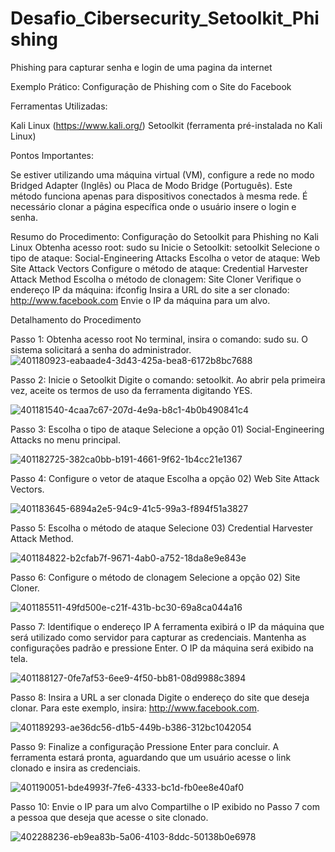 # Desafio_Cibersecurity_Setoolkit_Phishing
Phishing para capturar senha e login de uma pagina da internet

Exemplo Prático: Configuração de Phishing com o Site do Facebook

Ferramentas Utilizadas:

Kali Linux (https://www.kali.org/)
Setoolkit (ferramenta pré-instalada no Kali Linux)

Pontos Importantes:

Se estiver utilizando uma máquina virtual (VM), configure a rede no modo Bridged Adapter (Inglês) ou Placa de Modo Bridge (Português).
Este método funciona apenas para dispositivos conectados à mesma rede.
É necessário clonar a página específica onde o usuário insere o login e senha.

Resumo do Procedimento: Configuração do Setoolkit para Phishing no Kali Linux
Obtenha acesso root: sudo su
Inicie o Setoolkit: setoolkit
Selecione o tipo de ataque: Social-Engineering Attacks
Escolha o vetor de ataque: Web Site Attack Vectors
Configure o método de ataque: Credential Harvester Attack Method
Escolha o método de clonagem: Site Cloner
Verifique o endereço IP da máquina: ifconfig
Insira a URL do site a ser clonado: http://www.facebook.com
Envie o IP da máquina para um alvo.

Detalhamento do Procedimento

Passo 1: Obtenha acesso root
No terminal, insira o comando: sudo su. O sistema solicitará a senha do administrador.
![401180923-eabaade4-3d43-425a-bea8-6172b8bc7688](https://github.com/user-attachments/assets/6ccfae83-a260-4f5c-bcd2-8ec0d99c9048)

Passo 2: Inicie o Setoolkit
Digite o comando: setoolkit. Ao abrir pela primeira vez, aceite os termos de uso da ferramenta digitando YES.

![401181540-4caa7c67-207d-4e9a-b8c1-4b0b490841c4](https://github.com/user-attachments/assets/6f3881e4-cc3d-4582-bb6f-28a9ba480113)

Passo 3: Escolha o tipo de ataque
Selecione a opção 01) Social-Engineering Attacks no menu principal.

![401182725-382ca0bb-b191-4661-9f62-1b4cc21e1367](https://github.com/user-attachments/assets/e2a24b42-0c90-4b69-b6f0-af6d98ef4d1a)

Passo 4: Configure o vetor de ataque
Escolha a opção 02) Web Site Attack Vectors. 

![401183645-6894a2e5-94c9-41c5-99a3-f894f51a3827](https://github.com/user-attachments/assets/579a3bb1-d34e-404b-9169-a0e343a0b2ef)

Passo 5: Escolha o método de ataque
Selecione 03) Credential Harvester Attack Method. 

![401184822-b2cfab7f-9671-4ab0-a752-18da8e9e843e](https://github.com/user-attachments/assets/9f349a16-c926-42c3-b48d-c417340c1e1b)

Passo 6: Configure o método de clonagem
Selecione a opção 02) Site Cloner.

![401185511-49fd500e-c21f-431b-bc30-69a8ca044a16](https://github.com/user-attachments/assets/d052b209-1340-465b-9de5-b116cf8b6988)

Passo 7: Identifique o endereço IP
A ferramenta exibirá o IP da máquina que será utilizado como servidor para capturar as credenciais. Mantenha as configurações padrão e pressione Enter. O IP da máquina será exibido na tela.

![401188127-0fe7af53-6ee9-4f50-bb81-08d9988c3894](https://github.com/user-attachments/assets/718c864d-107a-4ecf-8363-0667747703d6)

Passo 8: Insira a URL a ser clonada
Digite o endereço do site que deseja clonar. Para este exemplo, insira: http://www.facebook.com.

![401189293-ae36dc56-d1b5-449b-b386-312bc1042054](https://github.com/user-attachments/assets/244c8a5c-0df4-47df-9891-69376cf12634)

Passo 9: Finalize a configuração
Pressione Enter para concluir. A ferramenta estará pronta, aguardando que um usuário acesse o link clonado e insira as credenciais.

![401190051-bde4993f-7fe6-4333-bc1d-fb0ee8e40af0](https://github.com/user-attachments/assets/fc4b44a8-16ff-4f27-98d7-2c85da505301)

Passo 10: Envie o IP para um alvo
Compartilhe o IP exibido no Passo 7 com a pessoa que deseja que acesse o site clonado.

![402288236-eb9ea83b-5a06-4103-8ddc-50138b0e6978](https://github.com/user-attachments/assets/e2642123-ff7a-476a-b404-bd5ab8013127)










